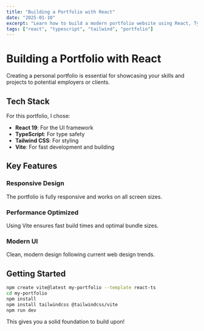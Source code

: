 ```yaml
---
title: "Building a Portfolio with React"
date: "2025-01-10"
excerpt: "Learn how to build a modern portfolio website using React, TypeScript, and Tailwind CSS."
tags: ["react", "typescript", "tailwind", "portfolio"]
---
```


# Building a Portfolio with React

Creating a personal portfolio is essential for showcasing your skills and projects to potential employers or clients.

## Tech Stack

For this portfolio, I chose:

- **React 19**: For the UI framework
- **TypeScript**: For type safety
- **Tailwind CSS**: For styling
- **Vite**: For fast development and building

## Key Features

### Responsive Design
The portfolio is fully responsive and works on all screen sizes.

### Performance Optimized
Using Vite ensures fast build times and optimal bundle sizes.

### Modern UI
Clean, modern design following current web design trends.

## Getting Started

```bash
npm create vite@latest my-portfolio --template react-ts
cd my-portfolio
npm install
npm install tailwindcss @tailwindcss/vite
npm run dev
```

This gives you a solid foundation to build upon!